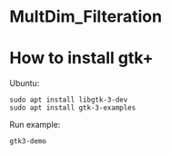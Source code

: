 # MultDim_Filteration

# How to install gtk+
Ubuntu:

```
sudo apt install libgtk-3-dev
sudo apt install gtk-3-examples
```

Run example:

```
gtk3-demo
```
